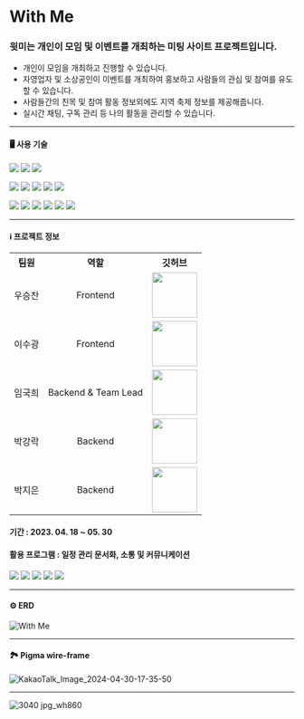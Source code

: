 # With Me 
### 윗미는 개인이 모임 및 이벤트를 개최하는 미팅 사이트 프로젝트입니다.

- 개인이 모임을 개최하고 진행할 수 있습니다. 
- 자영업자 및 소상공인이 이벤트를 개최하여 홍보하고 사람들의 관심 및 참여를 유도할 수 있습니다. 
- 사람들간의 친목 및 참여 활동 정보외에도 지역 축제 정보를 제공해줍니다.
- 실시간 채팅, 구독 관리 등 나의 활동을 관리할 수 있습니다.

***

#### 🖥️ 사용 기술
<img src="https://img.shields.io/badge/Vite-646CFF?style=for-the-badge&logo=Vite&logoColor=white"> <img src="https://img.shields.io/badge/Yarn-2C8EBB?style=for-the-badge&logo=Yarn&logoColor=white"> <img src="https://img.shields.io/badge/Git-F05032?style=for-the-badge&logo=Git&logoColor=white">

<img src="https://img.shields.io/badge/react-61DAFB?style=for-the-badge&logo=react&logoColor=black"> <img src="https://img.shields.io/badge/typescript-3178C6?style=for-the-badge&logo=typescript&logoColor=black"> <img src="https://img.shields.io/badge/reactrouter-CA4245?style=for-the-badge&logo=reactrouter&logoColor=white"> <img src="https://img.shields.io/badge/reactquery-FF4154?style=for-the-badge&logo=reactquery&logoColor=white"> <img src="https://img.shields.io/badge/reacthookform-EC5990?style=for-the-badge&logo=reacthookform&logoColor=white"> 

<img src="https://img.shields.io/badge/Zustand-FFBF00?style=for-the-badge&logo=&logoColor=black"> <img src="https://img.shields.io/badge/axios-5A29E4?style=for-the-badge&logo=axios&logoColor=white"> <img src="https://img.shields.io/badge/tailwindcss-06B6D4?style=for-the-badge&logo=tailwindcss&logoColor=white"> <img src="https://img.shields.io/badge/prettier-F7B93E?style=for-the-badge&logo=prettier&logoColor=white"> <img src="https://img.shields.io/badge/eslint-4B32C3?style=for-the-badge&logo=eslint&logoColor=white"> <img src="https://img.shields.io/badge/vercel-000000?style=for-the-badge&logo=vercel&logoColor=white">


***

#### ℹ️ 프로젝트 정보
<table style="margin-left: 0;">
  <tr>
    <th style="text-align: center;">팀원</th>
    <th style="text-align: center;">역할</th>
    <th style="text-align: center;">깃허브</th>
  </tr>
  <tr>
    <td style="text-align: center;">우승찬</td>
    <td style="text-align: center;">Frontend</td>
    <td style="text-align: center;"><a href="https://github.com/ice-bear98"><img src="https://github.com/ice-bear98.png" width="80" height="80"></a></td>
  </tr>
  <tr>
    <td style="text-align: center;">이수광</td>
    <td style="text-align: center;">Frontend</td>
    <td style="text-align: center;"><a href="https://github.com/sueWavy"><img src="https://github.com/sueWavy.png" width="80" height="80"></a></td>
  </tr>
  <tr>
    <td style="text-align: center;">임국희</td>
    <td style="text-align: center;">Backend & Team Lead</td>
    <td style="text-align: center;"><a href="https://github.com/gamgyul163"><img src="https://github.com/gamgyul163.png" width="80" height="80"></a></td>
  </tr>
  <tr>
    <td style="text-align: center;">박강락</td>
    <td style="text-align: center;">Backend</td>
    <td style="text-align: center;"><a href="https://github.com/DevelopingStone"><img src="https://github.com/DevelopingStone.png" width="80" height="80"></a></td>
  </tr>
  <tr>
    <td style="text-align: center;">박지은</td>
    <td style="text-align: center;">Backend</td>
    <td style="text-align: center;"><a href="https://github.com/je-pa"><img src="https://github.com/je-pa.png" width="80" height="80"></a></td>
  </tr>
</table>

#### 기간 : 2023. 04. 18 ~ 05. 30
#### 활용 프로그램 : 일정 관리 문서화, 소통 및 커뮤니케이션 <br/>
<img src="https://img.shields.io/badge/notion-585858?style=for-the-badge&logo=notion&logoColor=white"> <img src="https://img.shields.io/badge/googlemeet-00897B?style=for-the-badge&logo=googlemeet&logoColor=white"> <img src="https://img.shields.io/badge/figma-F24E1E?style=for-the-badge&logo=figma&logoColor=white"> <img src="https://img.shields.io/badge/kakaotalk-FFCD00?style=for-the-badge&logo=kakaotalk&logoColor=black"> <img src="https://img.shields.io/badge/zep-9F81F7?style=for-the-badge&logo=&logoColor=black">



***

#### ⚙️ ERD
![With Me](https://github.com/WithUS-ZB/withme-fe/assets/148526219/78b95638-f402-4396-9874-ccdfbd0319e8)

***

#### 🏞️ Pigma wire-frame

![KakaoTalk_Image_2024-04-30-17-35-50](https://github.com/WithUS-ZB/withme-fe/assets/148526219/7d2610bd-77a4-4708-b175-86478635cf43)

***



  
![3040 jpg_wh860](https://github.com/WithUS-ZB/withme-fe/assets/148526219/29eaca99-5362-4a9f-a36f-14e522ee6cf3)
</div>  

